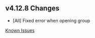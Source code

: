 ## v4.12.8 Changes

* [All] Fixed error when opening group

[Known Issues](https://support.tradeskillmaster.com/en_US/known_issues)
